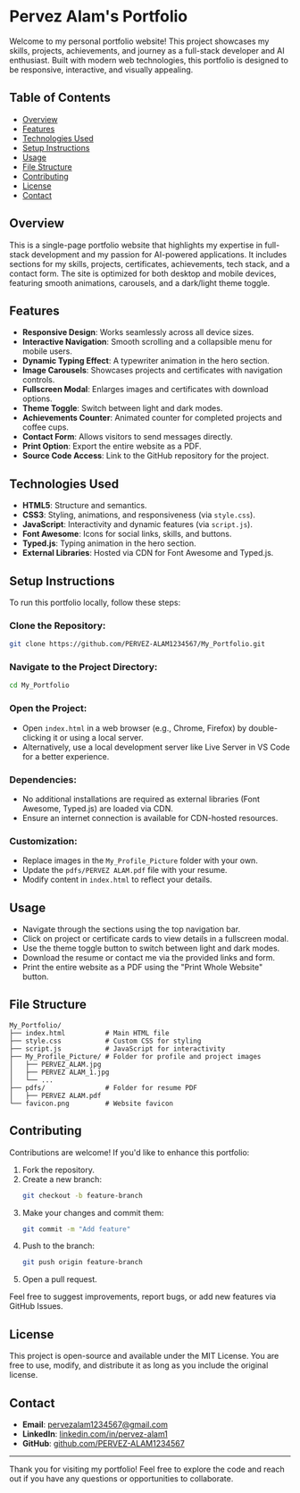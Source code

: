 # Pervez Alam's Portfolio

Welcome to my personal portfolio website! This project showcases my skills, projects, achievements, and journey as a full-stack developer and AI enthusiast. Built with modern web technologies, this portfolio is designed to be responsive, interactive, and visually appealing.

## Table of Contents
- [Overview](#overview)
- [Features](#features)
- [Technologies Used](#technologies-used)
- [Setup Instructions](#setup-instructions)
- [Usage](#usage)
- [File Structure](#file-structure)
- [Contributing](#contributing)
- [License](#license)
- [Contact](#contact)

## Overview
This is a single-page portfolio website that highlights my expertise in full-stack development and my passion for AI-powered applications. It includes sections for my skills, projects, certificates, achievements, tech stack, and a contact form. The site is optimized for both desktop and mobile devices, featuring smooth animations, carousels, and a dark/light theme toggle.

## Features
- **Responsive Design**: Works seamlessly across all device sizes.
- **Interactive Navigation**: Smooth scrolling and a collapsible menu for mobile users.
- **Dynamic Typing Effect**: A typewriter animation in the hero section.
- **Image Carousels**: Showcases projects and certificates with navigation controls.
- **Fullscreen Modal**: Enlarges images and certificates with download options.
- **Theme Toggle**: Switch between light and dark modes.
- **Achievements Counter**: Animated counter for completed projects and coffee cups.
- **Contact Form**: Allows visitors to send messages directly.
- **Print Option**: Export the entire website as a PDF.
- **Source Code Access**: Link to the GitHub repository for the project.

## Technologies Used
- **HTML5**: Structure and semantics.
- **CSS3**: Styling, animations, and responsiveness (via `style.css`).
- **JavaScript**: Interactivity and dynamic features (via `script.js`).
- **Font Awesome**: Icons for social links, skills, and buttons.
- **Typed.js**: Typing animation in the hero section.
- **External Libraries**: Hosted via CDN for Font Awesome and Typed.js.

## Setup Instructions
To run this portfolio locally, follow these steps:

### Clone the Repository:
```bash
git clone https://github.com/PERVEZ-ALAM1234567/My_Portfolio.git
```

### Navigate to the Project Directory:
```bash
cd My_Portfolio
```

### Open the Project:
- Open `index.html` in a web browser (e.g., Chrome, Firefox) by double-clicking it or using a local server.
- Alternatively, use a local development server like Live Server in VS Code for a better experience.

### Dependencies:
- No additional installations are required as external libraries (Font Awesome, Typed.js) are loaded via CDN.
- Ensure an internet connection is available for CDN-hosted resources.

### Customization:
- Replace images in the `My_Profile_Picture` folder with your own.
- Update the `pdfs/PERVEZ ALAM.pdf` file with your resume.
- Modify content in `index.html` to reflect your details.

## Usage
- Navigate through the sections using the top navigation bar.
- Click on project or certificate cards to view details in a fullscreen modal.
- Use the theme toggle button to switch between light and dark modes.
- Download the resume or contact me via the provided links and form.
- Print the entire website as a PDF using the "Print Whole Website" button.

## File Structure
```
My_Portfolio/
├── index.html          # Main HTML file
├── style.css           # Custom CSS for styling
├── script.js           # JavaScript for interactivity
├── My_Profile_Picture/ # Folder for profile and project images
│   ├── PERVEZ_ALAM.jpg
│   ├── PERVEZ ALAM_1.jpg
│   └── ...
├── pdfs/               # Folder for resume PDF
│   ├── PERVEZ ALAM.pdf
└── favicon.png         # Website favicon
```

## Contributing
Contributions are welcome! If you'd like to enhance this portfolio:

1. Fork the repository.
2. Create a new branch:
   ```bash
   git checkout -b feature-branch
   ```
3. Make your changes and commit them:
   ```bash
   git commit -m "Add feature"
   ```
4. Push to the branch:
   ```bash
   git push origin feature-branch
   ```
5. Open a pull request.

Feel free to suggest improvements, report bugs, or add new features via GitHub Issues.

## License
This project is open-source and available under the MIT License. You are free to use, modify, and distribute it as long as you include the original license.

## Contact
- **Email**: [pervezalam1234567@gmail.com](mailto:pervezalam1234567@gmail.com)
- **LinkedIn**: [linkedin.com/in/pervez-alam1](https://linkedin.com/in/pervez-alam1)
- **GitHub**: [github.com/PERVEZ-ALAM1234567](https://github.com/PERVEZ-ALAM1234567)

---
Thank you for visiting my portfolio! Feel free to explore the code and reach out if you have any questions or opportunities to collaborate.
